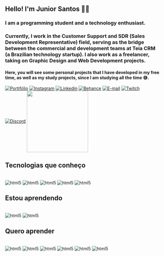 ## Hello! I'm Junior Santos 👋✨
### I am a programming student and a technology enthusiast.
### Currently, I work in the Customer Support and SDR (Sales Development Representative) field, serving as the bridge between the commercial and development teams at Teia CRM (a Brazilian technology startup). I also work as a freelancer, taking on Graphic Design and Web Development projects.
#### Here, you will see some personal projects that I have developed in my free time, as well as my study projects, since I am studying all the time 😅.
[![Portifólio](	https://img.shields.io/badge/website-000000?style=for-the-badge&logo=About.me&logoColor=white)](https://zzjunior.github.io) [![Instagram](https://img.shields.io/badge/Instagram-E4405F?style=for-the-badge&logo=instagram&logoColor=white)](https://www.instagram.com/siga_tj/) [![Linkedin](https://img.shields.io/badge/LinkedIn-0077B5?style=for-the-badge&logo=linkedin&logoColor=white)](https://www.linkedin.com/in/zj%C3%BAniorsantos/) [![Behance](https://img.shields.io/badge/-Behance-blue?style=for-the-badge&logo=behance&logoColor=white)](https://www.behance.net/tjdesigng) [![E-mail](https://img.shields.io/badge/Gmail-D14836?style=for-the-badge&logo=gmail&logoColor=white)](juniorvlogs230@gmail.com) [![Twitch](https://img.shields.io/badge/Twitch-9146FF?style=for-the-badge&logo=twitch&logoColor=white)](https://www.twitch.tv/zZjunior_) [![Discord](https://img.shields.io/badge/Discord-7289DA?style=for-the-badge&logo=discord&logoColor=white)](https://discord.gg/KyKSquXg)
<a href="https://github.com/anuraghazra/convoychat">
  <img height=200 wight=100% align="center" src="https://github-readme-stats.vercel.app/api/top-langs?username=zzjunior&show_icons=true&theme=radical&bg_color=&langs_count=8&card_width=320" />
</a>

## Tecnologias que conheço

<div style="display: inline_block"><br/>
<img align="center" alt="html5" src="https://img.shields.io/badge/HTML5-E34F26?style=for-the-badge&logo=html5&logoColor=white" />
<img align="center" alt="html5" src="https://img.shields.io/badge/CSS3-1572B6?style=for-the-badge&logo=css3&logoColor=white" />
<img align="center" alt="html5" src="https://img.shields.io/badge/JavaScript-F7DF1E?style=for-the-badge&logo=javascript&logoColor=black" />
<img align="center" alt="html5" src="https://img.shields.io/badge/C%2B%2B-00599C?style=for-the-badge&logo=c%2B%2B&logoColor=white" />
<img align="center" alt="html5" src="https://img.shields.io/badge/C-00599C?style=for-the-badge&logo=c&logoColor=white" />

</div>

## Estou aprendendo
<div style="display: inline_block"><br/>
<img align="center" alt="html5" src="https://img.shields.io/badge/PHP-777BB4?style=for-the-badge&logo=php&logoColor=white" />
<img align="center" alt="html5" src="https://img.shields.io/badge/Figma-F24E1E?style=for-the-badge&logo=figma&logoColor=white" />
</div>

## Quero aprender
<div style="display: inline_block"><br/>
<img align="center" alt="html5" src="https://img.shields.io/badge/Laravel-FF2D20?style=for-the-badge&logo=laravel&logoColor=white" />
<img align="center" alt="html5" src="https://img.shields.io/badge/Bootstrap-563D7C?style=for-the-badge&logo=bootstrap&logoColor=white" />
<img align="center" alt="html5" src="https://img.shields.io/badge/React-20232A?style=for-the-badge&logo=react&logoColor=61DAFB" />
<img align="center" alt="html5" src="https://img.shields.io/badge/Node.js-43853D?style=for-the-badge&logo=node.js&logoColor=white" />
<img align="center" alt="html5" src="https://img.shields.io/badge/C%23-239120?style=for-the-badge&logo=c-sharp&logoColor=white" />
<img align="center" alt="html5" src="https://img.shields.io/badge/Java-ED8B00?style=for-the-badge&logo=openjdk&logoColor=white" />
</div>
